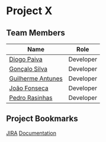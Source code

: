 # Project X

## Team Members

| Name  | Role         |
|-------|--------------|
| [Diogo Paiva](https://github.com/DiogoPaiva21) | Developer | 
| [Gonçalo Silva](https://github.com/GoncaloSilva25) | Developer |
| [Guilherme Antunes](https://github.com/SysteM1922) | Developer |
| [João Fonseca](https://github.com/joaompfonseca) | Developer |
| [Pedro Rasinhas](https://github.com/r4sinhas) | Developer |

## Project Bookmarks

[JIRA](https://es-project.atlassian.net/jira/software/projects/ES/boards/1)
[Documentation](https://es-project-x.github.io/documentation/)  
